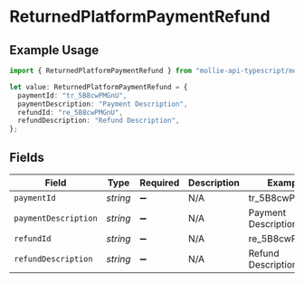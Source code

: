# ReturnedPlatformPaymentRefund

## Example Usage

```typescript
import { ReturnedPlatformPaymentRefund } from "mollie-api-typescript/models/operations";

let value: ReturnedPlatformPaymentRefund = {
  paymentId: "tr_5B8cwPMGnU",
  paymentDescription: "Payment Description",
  refundId: "re_5B8cwPMGnU",
  refundDescription: "Refund Description",
};
```

## Fields

| Field                | Type                 | Required             | Description          | Example              |
| -------------------- | -------------------- | -------------------- | -------------------- | -------------------- |
| `paymentId`          | *string*             | :heavy_minus_sign:   | N/A                  | tr_5B8cwPMGnU        |
| `paymentDescription` | *string*             | :heavy_minus_sign:   | N/A                  | Payment Description  |
| `refundId`           | *string*             | :heavy_minus_sign:   | N/A                  | re_5B8cwPMGnU        |
| `refundDescription`  | *string*             | :heavy_minus_sign:   | N/A                  | Refund Description   |